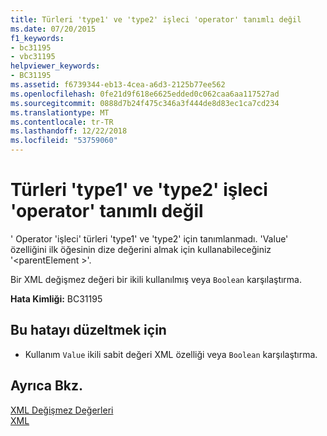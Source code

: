 ```yaml
---
title: Türleri 'type1' ve 'type2' işleci 'operator' tanımlı değil
ms.date: 07/20/2015
f1_keywords:
- bc31195
- vbc31195
helpviewer_keywords:
- BC31195
ms.assetid: f6739344-eb13-4cea-a6d3-2125b77ee562
ms.openlocfilehash: 0fe21d9f618e6625edded0c062caa6aa117527ad
ms.sourcegitcommit: 0888d7b24f475c346a3f444de8d83ec1ca7cd234
ms.translationtype: MT
ms.contentlocale: tr-TR
ms.lasthandoff: 12/22/2018
ms.locfileid: "53759060"
---
```

# <a name="operator-operator-is-not-defined-for-types-type1-and-type2"></a>Türleri 'type1' ve 'type2' işleci 'operator' tanımlı değil
' Operator 'işleci' türleri 'type1' ve 'type2' için tanımlanmadı. 'Value' özelliğini ilk öğesinin dize değerini almak için kullanabileceğiniz '\<parentElement >'.  
  
 Bir XML değişmez değeri bir ikili kullanılmış veya `Boolean` karşılaştırma.  
  
 **Hata Kimliği:** BC31195  
  
## <a name="to-correct-this-error"></a>Bu hatayı düzeltmek için  
  
-   Kullanım `Value` ikili sabit değeri XML özelliği veya `Boolean` karşılaştırma.  
  
## <a name="see-also"></a>Ayrıca Bkz.  
 [XML Değişmez Değerleri](../../visual-basic/language-reference/xml-literals/index.md)  
 [XML](../../visual-basic/programming-guide/language-features/xml/index.md)
